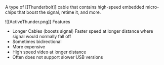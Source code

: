 A type of [[Thunderbolt]] cable that contains high-speed embedded micro-chips that boost the signal, retime it, and more.

![[ActiveThunder.png]]
Features
- Longer Cables (boosts signal)
	Faster speed at longer distance where signal would normally fall off
- Sometimes bidirectional
- More expensive
- High speed video at longer distance
- Often does not support slower USB versions
